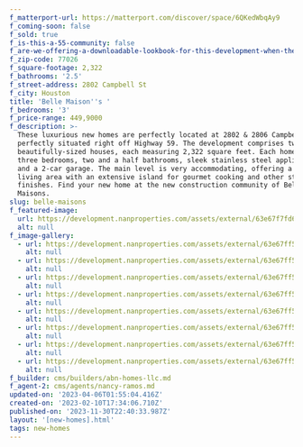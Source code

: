 ```yaml
---
f_matterport-url: https://matterport.com/discover/space/6QKedWbqAy9
f_coming-soon: false
f_sold: true
f_is-this-a-55-community: false
f_are-we-offering-a-downloadable-lookbook-for-this-development-when-they-submit-their-contact-info: false
f_zip-code: 77026
f_square-footage: 2,322
f_bathrooms: '2.5'
f_street-address: 2802 Campbell St
f_city: Houston
title: 'Belle Maison''s '
f_bedrooms: '3'
f_price-range: 449,9000
f_description: >-
  These luxurious new homes are perfectly located at 2802 & 2806 Campbell St,
  perfectly situated right off Highway 59. The development comprises two
  beautifully-sized houses, each measuring 2,322 square feet. Each home boasts
  three bedrooms, two and a half bathrooms, sleek stainless steel appliances,
  and a 2-car garage. The main level is very accommodating, offering a chic open
  living area with an extensive island for gourmet cooking and other stylish
  finishes. Find your new home at the new construction community of Belle
  Maisons. 
slug: belle-maisons
f_featured-image:
  url: https://development.nanproperties.com/assets/external/63e67f7fd6b5f8976f5f937c_front20view20campbell201201.jpg
  alt: null
f_image-gallery:
  - url: https://development.nanproperties.com/assets/external/63e67ff531661a6c31dc09ce_jensen20280220img2003_1_1.jpg
    alt: null
  - url: https://development.nanproperties.com/assets/external/63e67ff5a095c384dbdc315f_jensen20280220img2006_1_1.jpg
    alt: null
  - url: https://development.nanproperties.com/assets/external/63e67ff59c17a60f1b01a144_jensen20280220img2007_1_1.jpg
    alt: null
  - url: https://development.nanproperties.com/assets/external/63e67ff5aeba7475dffa879d_jensen20280220img2013_1_1.jpg
    alt: null
  - url: https://development.nanproperties.com/assets/external/63e67ff55a17ce0cc0a66e54_jensen20280220img2014_1_1.jpg
    alt: null
  - url: https://development.nanproperties.com/assets/external/63e67ff55a17ce4daea66dfc_jensen20280220img2015_1_1.jpg
    alt: null
  - url: https://development.nanproperties.com/assets/external/63e67ff5aeba748b2afa879c_jensen20280220img2018_1_1.jpg
    alt: null
  - url: https://development.nanproperties.com/assets/external/63e67ff52142d89aa817f66e_jensen20280220img2019_1_1.jpg
    alt: null
f_builder: cms/builders/abn-homes-llc.md
f_agent-2: cms/agents/nancy-ramos.md
updated-on: '2023-04-06T01:55:04.416Z'
created-on: '2023-02-10T17:34:06.710Z'
published-on: '2023-11-30T22:40:33.987Z'
layout: '[new-homes].html'
tags: new-homes
---
```



